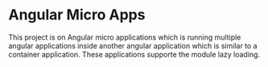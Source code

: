 # Angular Micro Apps

This project is on Angular micro applications which is running multiple angular applications inside another angular application which is similar to a container application. These applications supporte the module lazy loading.  

